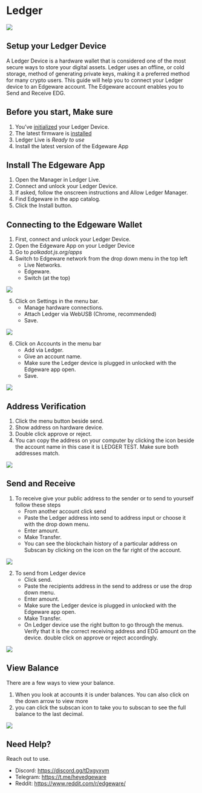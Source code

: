 # Ledger

[![](https://user-images.githubusercontent.com/32852637/130520903-caedf8d6-6119-4cbe-b81f-b2bd623d4855.png)](https://www.youtube.com/watch?v=htSRCmd9riE)

## Setup your Ledger Device

A Ledger Device is a hardware wallet that is considered one of the most secure ways to store your digital assets. Ledger uses an offline, or cold storage, method of generating private keys, making it a preferred method for many crypto users. This guide will help you to connect your Ledger device to an Edgeware account. The Edgeware account enables you to Send and Receive EDG.

## Before you start, Make sure

1. You’ve [initialized](https://support.ledger.com/hc/en-us/articles/360000613793?docs=true) your Ledger Device.
2. The latest firmware is [installed](https://support.ledger.com/hc/en-us/articles/360002731113?docs=true) 
3. Ledger Live is _Ready to use_
4. Install the latest version of the Edgeware App

## Install The Edgeware App

1. Open the Manager in Ledger Live.
2. Connect and unlock your Ledger Device.
3. If asked, follow the onscreen instructions and Allow Ledger Manager.
4. Find Edgeware in the app catalog.
5. Click the Install button.

## Connecting to the Edgeware Wallet

1. First, connect and unlock your Ledger Device.
2. Open the Edgeware App on your Ledger Device
3. Go to _polkadot.js.org/apps_
4. Switch to Edgeware network from the drop down menu in the top left
   * Live Networks.
   * Edgeware.
   * Switch (at the top)

![](../../.gitbook/assets/EDGnetwork.png)

5. Click on Settings in the menu bar.
   * Manage hardware connections.
   * Attach Ledger via WebUSB (Chrome, recommended)
   * Save.

![](../../.gitbook/assets/2.png)

6. Click on Accounts in the menu bar
   * Add via Ledger.
   * Give an account name.
   * Make sure the Ledger device is plugged in unlocked with the Edgeware app open.
   * Save.

![](../../.gitbook/assets/3.png)

## Address Verification

1. Click the menu button beside send. 
2. Show address on hardware device.
3. Double click approve or reject. 
4. You can copy the address on your computer by clicking the icon beside the account name in this case it is LEDGER TEST. Make sure both addresses match.

![](../../.gitbook/assets/4.png)

## Send and Receive

1. To receive give your public address to the sender or to send to yourself follow these steps
   * From another account click send
   * Paste the Ledger address into send to address input or choose it with the drop down menu.
   * Enter amount.
   * Make Transfer.
   * You can see the blockchain history of a particular address on Subscan by clicking on the icon on the far right of the account. 

![](../../.gitbook/assets/5.png)

2. To send from Ledger device
   * Click send. 
   * Paste the recipients address in the send to address or use the drop down menu. 
   * Enter amount.
   * Make sure the Ledger device is plugged in unlocked with the Edgeware app open.
   * Make Transfer.
   * On Ledger device use the right button to go through the menus. Verify that it is the correct receiving address and EDG amount on the device. double click on approve or reject accordingly. 

![](<../../.gitbook/assets/6 (3).png>)

## View Balance 

There are a few ways to view your balance.
   1. When you look at accounts it is under balances. You can also click on the down arrow to view more
   2. you can click the subscan icon to take you to subscan to see the full balance to the last decimal.

![](<https://files.gitbook.com/v0/b/gitbook-x-prod.appspot.com/o/spaces%2F-MWyXA0bgrUw7ynlH_ge%2Fuploads%2FgGA0MAnQmocYOYpXFoiA%2Fview-balance.png?alt=media&token=b5553601-50e8-4bb7-b1bb-b8923577df60>)

## Need Help?
Reach out to use.

* Discord: https://discord.gg/tDxgyxym
* Telegram: https://t.me/heyedgeware
* Reddit: https://www.reddit.com/r/edgeware/
